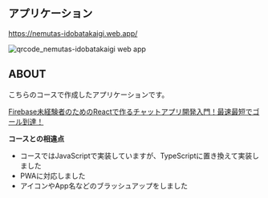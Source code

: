 ## アプリケーション
https://nemutas-idobatakaigi.web.app/

![qrcode_nemutas-idobatakaigi web app](https://user-images.githubusercontent.com/46724121/123235589-f9b02700-d516-11eb-808f-2dc2f3289ad6.png)

## ABOUT
こちらのコースで作成したアプリケーションです。
  
[Firebase未経験者のためのReactで作るチャットアプリ開発入門！最速最短でゴール到達！](https://www.udemy.com/share/103FbRAEYdcVlbTX4D/)

**コースとの相違点**
* コースではJavaScriptで実装していますが、TypeScriptに置き換えて実装しました
* PWAに対応しました
* アイコンやApp名などのブラッシュアップをしました

